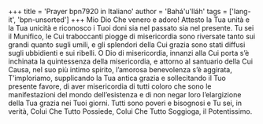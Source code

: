 +++
title = 'Prayer bpn7920 in Italiano'
author = 'Bahá'u'lláh'
tags = ['lang-it', 'bpn-unsorted']
+++
Mio Dio Che venero e adoro! Attesto la Tua unità e la Tua unicità e riconosco i Tuoi doni sia nel passato sia nel presente. Tu sei il Munifico, le Cui traboccanti piogge di misericordia sono riversate tanto sui grandi quanto sugli umili, e gli splendori della Cui grazia sono stati diffusi sugli ubbidienti e sui ribelli.
O Dio di misericordia, innanzi alla Cui porta s’è inchinata la quintessenza della misericordia, e attorno al santuario della Cui Causa, nel suo più intimo spirito, l’amorosa benevolenza s’è aggirata, T’imploriamo, supplicando la Tua antica grazia e sollecitando il Tuo presente favore, di aver misericordia di tutti coloro che sono le manifestazioni del mondo dell’esistenza e di non negar loro l’elargizione della Tua grazia nei Tuoi giorni. 
Tutti sono poveri e bisognosi e Tu sei, in verità, Colui Che Tutto Possiede, Colui Che Tutto Soggioga, il Potentissimo.

